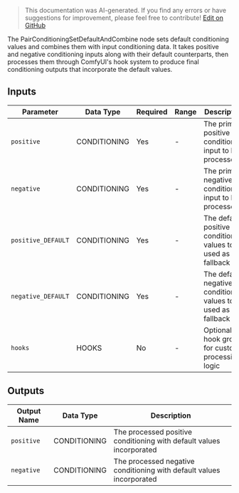 > This documentation was AI-generated. If you find any errors or have suggestions for improvement, please feel free to contribute! [Edit on GitHub](https://github.com/Comfy-Org/embedded-docs/blob/main/comfyui_embedded_docs/docs/PairConditioningSetDefaultAndCombine/en.md)

The PairConditioningSetDefaultAndCombine node sets default conditioning values and combines them with input conditioning data. It takes positive and negative conditioning inputs along with their default counterparts, then processes them through ComfyUI's hook system to produce final conditioning outputs that incorporate the default values.

## Inputs

| Parameter | Data Type | Required | Range | Description |
|-----------|-----------|----------|-------|-------------|
| `positive` | CONDITIONING | Yes | - | The primary positive conditioning input to be processed |
| `negative` | CONDITIONING | Yes | - | The primary negative conditioning input to be processed |
| `positive_DEFAULT` | CONDITIONING | Yes | - | The default positive conditioning values to be used as fallback |
| `negative_DEFAULT` | CONDITIONING | Yes | - | The default negative conditioning values to be used as fallback |
| `hooks` | HOOKS | No | - | Optional hook group for custom processing logic |

## Outputs

| Output Name | Data Type | Description |
|-------------|-----------|-------------|
| `positive` | CONDITIONING | The processed positive conditioning with default values incorporated |
| `negative` | CONDITIONING | The processed negative conditioning with default values incorporated |
